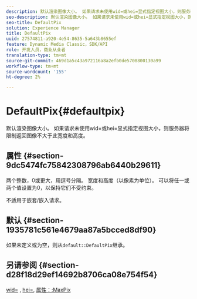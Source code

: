 ```yaml
---
description: 默认渲染图像大小。 如果请求未使用wid=或hei=显式指定视图大小，则服务器将限制返回图像不大于此宽度和高度。
seo-description: 默认渲染图像大小。 如果请求未使用wid=或hei=显式指定视图大小，则服务器将限制返回图像不大于此宽度和高度。
seo-title: DefaultPix
solution: Experience Manager
title: DefaultPix
uuid: 27574811-a920-4e54-8635-5a643b8655ef
feature: Dynamic Media Classic，SDK/API
role: 开发人员，商业从业者
translation-type: tm+mt
source-git-commit: 469d1a5c43a972116a8a2efb0de5708800130a99
workflow-type: tm+mt
source-wordcount: '155'
ht-degree: 2%

---
```



# DefaultPix{#defaultpix}

默认渲染图像大小。 如果请求未使用wid=或hei=显式指定视图大小，则服务器将限制返回图像不大于此宽度和高度。

## 属性 {#section-9dc5474fc75842308796ab6440b29611}

两个整数，0或更大，用逗号分隔。 宽度和高度（以像素为单位）。 可以将任一或两个值设置为0，以保持它们不受约束。

不适用于嵌套/嵌入请求。

## 默认 {#section-1935781c561e4679aa87a5bcced8df90}

如果未定义或为空，则从`default::DefaultPix`继承。

## 另请参阅 {#section-d28f18d29ef14692b8706ca08e754f54}

[wid=](../../../../../ir-api/http-protocol/image-rendering-api-ref/c-ir-http-protocol-ref/c-ir-http-protocol-command-reference/r-ir-wid.md#reference-b7e691b0624941168c94b2749ae233ec) , [hei=](../../../../../ir-api/http-protocol/image-rendering-api-ref/c-ir-http-protocol-ref/c-ir-http-protocol-command-reference/r-ir-hei.md#reference-1c08f60365a94417a39867c09cac5478), [属性：:MaxPix](../../../../../ir-api/material-cat/image-rendering-api-ref/c-ir-material-catalog/c-ir-attributes-reference/r-ir-maxpix.md#reference-569f186bbc2840a6bd3cffa8ff3e7657)
